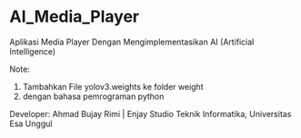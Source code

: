 # AI_Media_Player
Aplikasi Media Player Dengan Mengimplementasikan AI (Artificial Intelligence)

Note:
1. Tambahkan File yolov3.weights ke folder weight
2. dengan bahasa pemrograman python

Developer: Ahmad Bujay Rimi | Enjay Studio
Teknik Informatika, Universitas Esa Unggul
